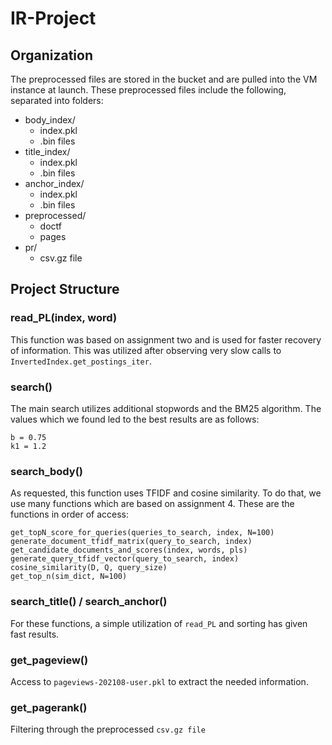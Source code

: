 # IR-Project
## Organization
The preprocessed files are stored in the bucket and are pulled into the VM instance at launch.
These preprocessed files include the following, separated into folders:
* body_index/
  - index.pkl
  - .bin files
* title_index/
  - index.pkl
  - .bin files
* anchor_index/
  - index.pkl
  - .bin files
* preprocessed/
  - doctf
  - pages
* pr/
  - csv.gz file
## Project Structure
### read_PL(index, word)
This function was based on assignment two and is used for faster recovery of information.
This was utilized after observing very slow calls to `InvertedIndex.get_postings_iter`.
### search()
The main search utilizes additional stopwords and the BM25 algorithm.
The values which we found led to the best results are as follows:
```
b = 0.75
k1 = 1.2
```
### search_body()
As requested, this function uses TFIDF and cosine similarity.
To do that, we use many functions which are based on assignment 4.
These are the functions in order of access:
```
get_topN_score_for_queries(queries_to_search, index, N=100)
generate_document_tfidf_matrix(query_to_search, index)
get_candidate_documents_and_scores(index, words, pls)
generate_query_tfidf_vector(query_to_search, index)
cosine_similarity(D, Q, query_size)
get_top_n(sim_dict, N=100)
```
### search_title() / search_anchor()
For these functions, a simple utilization of `read_PL` and sorting has given fast results.
### get_pageview()
Access to `pageviews-202108-user.pkl` to extract the needed information.
### get_pagerank()
Filtering through the preprocessed `csv.gz file`
